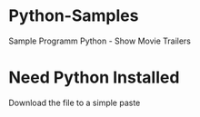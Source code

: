 # Python-Samples
Sample Programm Python - Show Movie Trailers

# Need Python Installed
Download the file to a simple paste
